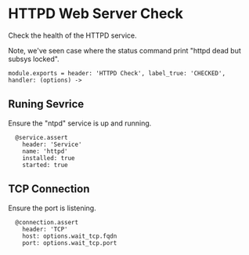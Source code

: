 
# HTTPD Web Server Check

Check the health of the HTTPD service.

Note, we've seen case where the status command print "httpd dead but subsys
locked".

    module.exports = header: 'HTTPD Check', label_true: 'CHECKED', handler: (options) ->

## Runing Sevrice

Ensure the "ntpd" service is up and running.

      @service.assert
        header: 'Service'
        name: 'httpd'
        installed: true
        started: true

## TCP Connection

Ensure the port is listening.

      @connection.assert
        header: 'TCP'
        host: options.wait_tcp.fqdn
        port: options.wait_tcp.port
